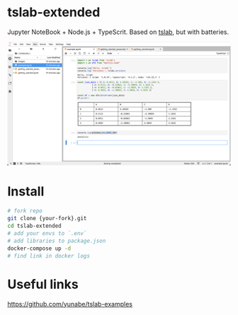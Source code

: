 # tslab-extended

Jupyter NoteBook + Node.js + TypeScrit. Based on [tslab](https://github.com/yunabe/tslab), but with batteries.

![preview](./public/screeenshot.png)

# Install

```bash
# fork repo
git clone {your-fork}.git
cd tslab-extended
# add your envs to `.env`
# add libraries to package.json
docker-compose up -d
# find link in docker logs
```

# Useful links

https://github.com/yunabe/tslab-examples
